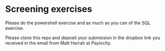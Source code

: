 # Screening exercises
Please do the powershell exercise and as much as you can of the SQL exercise.

Please clone this repo and deposit your submission in the dropbox link you received in the email from Matt Harrah at Paylocity.
